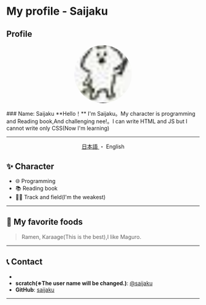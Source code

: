 # My profile - Saijaku

## Profile
<p align="center">
  <img src="jaku.png" alt="プロフィール写真" style="width: 150px; border-radius: 50%;">
</p>
### Name: Saijaku
**Hello！** I'm Saijaku。My character is programming and Reading book,And challenging nee!。I can write HTML and JS but I cannot write only CSS(Now I'm learning)

---

<div align="center">
  <a href="../READMEja.md">
    日本語
  </a>
  ・
  <a>
    English
  </a>
</div>

## ✨ Character
- 🌐 Programming
- 📚 Reading book
- 🏃🏽 Track and field(I'm the weakest)

---

## 🍣 My favorite foods
> Ramen, Karaage(This is the best),I like Maguro.


---
## 

## 📞 Contact
- 
- **scratch(※The user name will be changed.)**: [@saijaku](https://scratch.mit.edu/users/-1023_/)  
- **GitHub**: [saijaku](https://github.com/saijaku1)

---
